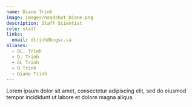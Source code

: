 ```yaml
---
name: Diane Trinh
image: images/headshot_Diane.png
description: Staff Scientist
role: staff
links:
  email: dtrinh@bcgsc.ca
aliases:
  - DL. Trinh
  - D. Trinh
  - DL Trinh
  - D Trinh
  - Diane Trinh
---
```


Lorem ipsum dolor sit amet, consectetur adipiscing elit, sed do eiusmod tempor incididunt ut labore et dolore magna aliqua.

